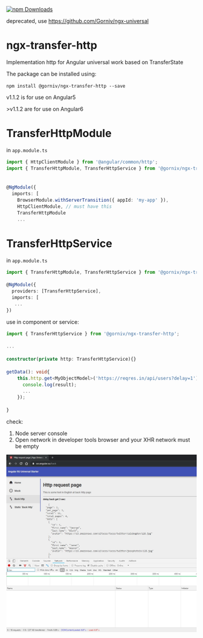 [![npm Downloads](https://img.shields.io/npm/dw/@gorniv/ngx-transfer-http.svg?style=flat-square)](https://www.npmjs.com/package/@gorniv/ngx-transfer-http)

deprecated, use https://github.com/Gorniv/ngx-universal
# ngx-transfer-http
Implementation http for Angular universal work based on TransferState

The package can be installed using:

`npm install @gorniv/ngx-transfer-http --save`

v1.1.2 is for use on Angular5

\>v1.1.2 are for use on Angular6

# TransferHttpModule

in `app.module.ts`

```ts
import { HttpClientModule } from '@angular/common/http';
import { TransferHttpModule, TransferHttpService } from '@gorniv/ngx-transfer-http';


@NgModule({
  imports: [
    BrowserModule.withServerTransition({ appId: 'my-app' }),
    HttpClientModule, // must have this
    TransferHttpModule
    ...
```

# TransferHttpService

in `app.module.ts`

```ts
import { TransferHttpModule, TransferHttpService } from '@gorniv/ngx-transfer-http';

@NgModule({
  providers: [TransferHttpService],
  imports: [
   ...
})
```

use in component or service:

```ts
import { TransferHttpService } from '@gorniv/ngx-transfer-http';

...

constructor(private http: TransferHttpService){}

getData(): void{
    this.http.get<MyObjectModel>('https://reqres.in/api/users?delay=1').subscribe(result => {
      console.log(result);
      ...
    });

}

```

check:
1) Node server console
2) Open network in developer tools browser and your XHR network must be empty

![network chrome](./docs/imgs/check0.jpg)
